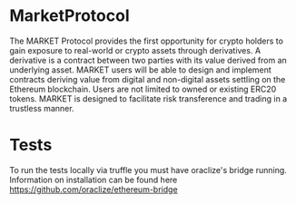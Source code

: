 # MarketProtocol
The MARKET Protocol provides the first opportunity for crypto holders to gain exposure to real-world or crypto assets through derivatives. A derivative is a contract between two parties with its value derived from an underlying asset. MARKET users will be able to design and implement contracts deriving value from digital and non-digital assets settling on the Ethereum blockchain. Users are not limited to owned or existing ERC20 tokens. MARKET is designed to facilitate risk transference and trading in a trustless manner.

# Tests
To run the tests locally via truffle you must have oraclize's bridge
running. Information on installation can be found here https://github.com/oraclize/ethereum-bridge

